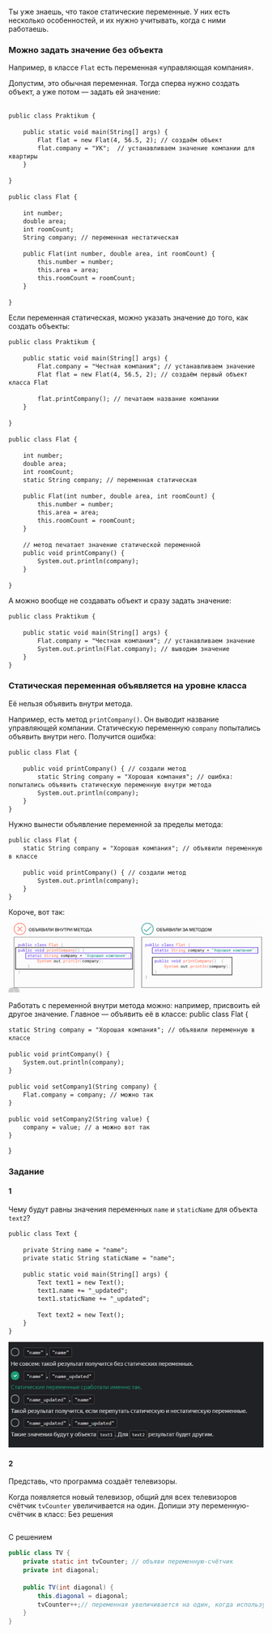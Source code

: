 Ты уже знаешь, что такое статические переменные. У них есть несколько особенностей, и их нужно учитывать, когда с ними работаешь.

### **Можно задать значение без объекта**

Например, в классе `Flat` есть переменная «управляющая компания».

Допустим, это обычная переменная. Тогда сперва нужно создать объект, а уже потом — задать ей значение:



```

public class Praktikum {

    public static void main(String[] args) {
        Flat flat = new Flat(4, 56.5, 2); // создаём объект
        flat.company = "УК";  // устанавливаем значение компании для квартиры
    }

}

public class Flat {

    int number;
    double area;
    int roomCount;
    String company; // переменная нестатическая

    public Flat(int number, double area, int roomCount) {
        this.number = number;
        this.area = area;
        this.roomCount = roomCount;
    }

} 
```

Если переменная статическая, можно указать значение до того, как создать объекты:



```
public class Praktikum {

    public static void main(String[] args) {
        Flat.company = "Честная компания"; // устанавливаем значение 
        Flat flat = new Flat(4, 56.5, 2); // создаём первый объект класса Flat

        flat.printCompany(); // печатаем название компании
    }

}

public class Flat {

    int number;
    double area;
    int roomCount;
    static String company; // переменная статическая

    public Flat(int number, double area, int roomCount) {
        this.number = number;
        this.area = area;
        this.roomCount = roomCount;
    }

    // метод печатает значение статической переменной
    public void printCompany() {
        System.out.println(company);
    }

} 
```

А можно вообще не создавать объект и сразу задать значение:



```
public class Praktikum {

    public static void main(String[] args) {
        Flat.company = "Честная компания"; // устанавливаем значение 
        System.out.println(Flat.company); // выводим значение
    }
} 
```

### **Статическая переменная объявляется на уровне класса**

Её нельзя объявить внутри метода.

Например, есть метод `printCompany()`. Он выводит название управляющей компании. Статическую переменную `company` попытались объявить внутри него. Получится ошибка:



```
public class Flat {

    public void printCompany() { // создали метод
        static String company = "Хорошая компания"; // ошибка: попытались объявить статическую переменную внутри метода
        System.out.println(company);
    }
} 
```

Нужно вынести объявление переменной за пределы метода:



```
public class Flat {
    static String company = "Хорошая компания"; // объявили переменную в классе

    public void printCompany() { // cоздали метод
        System.out.println(company);
    }
} 
```

Короче, вот так:
![img_4.png](img%2Fimg_4.png)

Работать с переменной внутри метода можно: например, присвоить ей другое значение. Главное — объявить её в классе:
public class Flat {

    static String company = "Хорошая компания"; // объявили переменную в классе

    public void printCompany() {
        System.out.println(company);
    }

    public void setCompany1(String company) {
        Flat.company = company; // можно так
    }

    public void setCompany2(String value) {
        company = value; // а можно вот так
    }

} 
### Задание
#### 1
Чему будут равны значения переменных `name` и `staticName` для объекта `text2`?



```
public class Text {

    private String name = "name";
    private static String staticName = "name";

    public static void main(String[] args) {
        Text text1 = new Text();
        text1.name += "_updated";
        text1.staticName += "_updated";

        Text text2 = new Text();
    }
} 
```
![img_5.png](img%2Fimg_5.png)

#### 2
Представь, что программа создаёт телевизоры.

Когда появляется новый телевизор, общий для всех телевизоров счётчик `tvCounter` увеличивается на один. Допиши эту переменную-счётчик в класс:
Без решения
```java

```

С решением
```java
public class TV {
    private static int tvCounter; // объяви переменную-счётчик
    private int diagonal;
    
    public TV(int diagonal) {
        this.diagonal = diagonal;
        tvCounter++;// переменная увеличивается на один, когда используют конструктор
    }
}
```